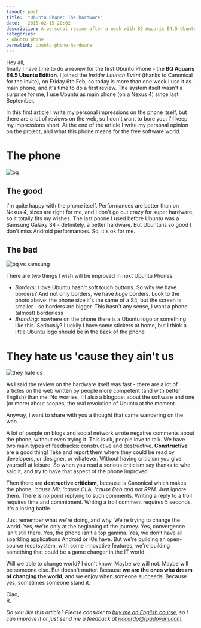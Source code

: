 ```yaml
---
layout: post
title:  "Ubuntu Phone: The hardware"
date:   2015-02-15 20:02
description: A personal review after a week with BQ Aquaris E4.5 Ubuntu Edition
categories:
- ubuntu phone
permalink: ubuntu-phone-hardware
---
```


Hey all,<br/> finally I have time to do a review for the first Ubuntu Phone -
the **BQ Aquaris E4.5 Ubuntu Edition**. I joined the *Insider Launch Event*
(thanks to Canonical for the invite), on Friday 6th Feb, so today is more than
one week I use it as main phone, and it's time to do a first review. The system
itself wasn't a surprise for me, I use Ubuntu as main phone (on a Nexus 4) since
last September.

In this first article I write my personal impressions on the phone itself, but
there are a lot of reviews on the web, so I don't want to bore you: I'll keep my
impressions short. At the end of the article I write my personal opinion on the
project, and what this phone means for the free software world.

# The phone

![bq][bq-phone]

## The good

I'm quite happy with the phone itself. Performances are better than on Nexus 4,
sizes are right for me, and I don't go out crazy for super hardware, so it
totally fits my wishes. The last phone I used before Ubuntu was a Samsung Galaxy
S4 - definitely, a better hardware. But Ubuntu is so good I don't miss Android
performances. So, it's ok for me.

## The bad

![bq vs samsung][bq-vs-samsung]

There are two things I wish will be improved in next Ubuntu Phones:

 - *Borders*: I love Ubuntu hasn't soft touch buttons. So why we have borders? And not only borders, we have *huge* borders. Look to the photo above: the phone size it's the same of a S4, but the screen is smaller - so borders are bigger. This hasn't any sense, I want a phone (almost) borderless
 - *Branding*: nowhere on the phone there is a Ubuntu logo or something like this. Seriously? Luckily I have some stickers at home, but I think a little Ubuntu logo should be in the back of the phone

# They hate us 'cause they ain't us

![they hate us][they-hate-us]

As I said the review on the hardware itself was fast - there are a lot of
articles on the web written by people more competent (and with better English)
than me. No worries, I'll also a blogpost about the software and one (or more)
about scopes, the real revolution of Ubuntu at the moment.

Anyway, I want to share with you a thought that came wandering on the web.

A lot of people on blogs and social network wrote negative comments about the
phone, without even trying it. This is ok, people love to talk. We have two main
types of feedbacks: constructive and destructive. **Constructive** are a good
thing! Take and report them where they could be read by developers, or designer,
or whatever. Without having criticism you give yourself at leisure. So when you
read a serious criticism say thanks to who said it, and try to have that aspect
of the phone improved.

Then there are **destructive criticism**, because is Canonical which makes the
phone, *'cause Mir, 'cause CLA, 'cause Deb and not RPM*. Just ignore them. There
is no point replying to such comments. Writing a reply to a troll requires time
and commitment. Writing a troll comment requires 5 seconds. It's a losing
battle.

Just remember what we're doing, and why. We're trying to change the world. Yes,
we're only at the beginning of the journey. Yes, convergence isn't still there.
Yes, the phone isn't a top gamma. Yes, we don't have all sparkling applications
Android or iOs have. But we're building an open-source (eco)system, with some
innovative features, we're building something that could be a game changer in
the IT world.

Will we able to change world? I don't know. Maybe we will not. Maybe will be
someone else. But doesn't matter. Because **we are the ones who dream of
changing the world**, and we enjoy when someone succeeds. Because yes, sometimes
someone stand it.

Ciao,<br/>
R.

*Do you like this article? Please consider to [buy me an English course][donation], so I can improve it or just send me a feedback at [riccardo@rpadovani.com](mailto:riccardo@rpadovani.com).*

[bq-phone]: https://img.rpadovani.com/posts/bq_phone.jpg
[bq-vs-samsung]: https://img.rpadovani.com/posts/bq_size.jpg
[they-hate-us]: https://img.rpadovani.com/posts/they_hate_us.jpg
[donation]: http://rpadovani.com/donations/
